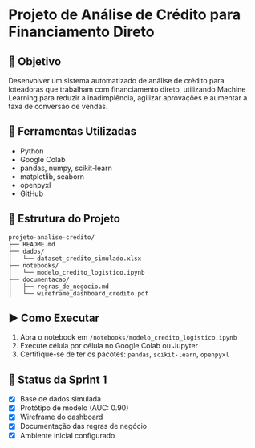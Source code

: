 # Projeto de Análise de Crédito para Financiamento Direto

## 🎯 Objetivo
Desenvolver um sistema automatizado de análise de crédito para loteadoras que trabalham com financiamento direto, utilizando Machine Learning para reduzir a inadimplência, agilizar aprovações e aumentar a taxa de conversão de vendas.

## 🧰 Ferramentas Utilizadas
- Python
- Google Colab
- pandas, numpy, scikit-learn
- matplotlib, seaborn
- openpyxl
- GitHub

## 📁 Estrutura do Projeto
```
projeto-analise-credito/
├── README.md
├── dados/
│   └── dataset_credito_simulado.xlsx
├── notebooks/
│   └── modelo_credito_logistico.ipynb
├── documentacao/
│   ├── regras_de_negocio.md
│   └── wireframe_dashboard_credito.pdf
```

## ▶️ Como Executar
1. Abra o notebook em `/notebooks/modelo_credito_logistico.ipynb`
2. Execute célula por célula no Google Colab ou Jupyter
3. Certifique-se de ter os pacotes: `pandas`, `scikit-learn`, `openpyxl`

## 📌 Status da Sprint 1
- [x] Base de dados simulada
- [x] Protótipo de modelo (AUC: 0.90)
- [x] Wireframe do dashboard
- [x] Documentação das regras de negócio
- [x] Ambiente inicial configurado
